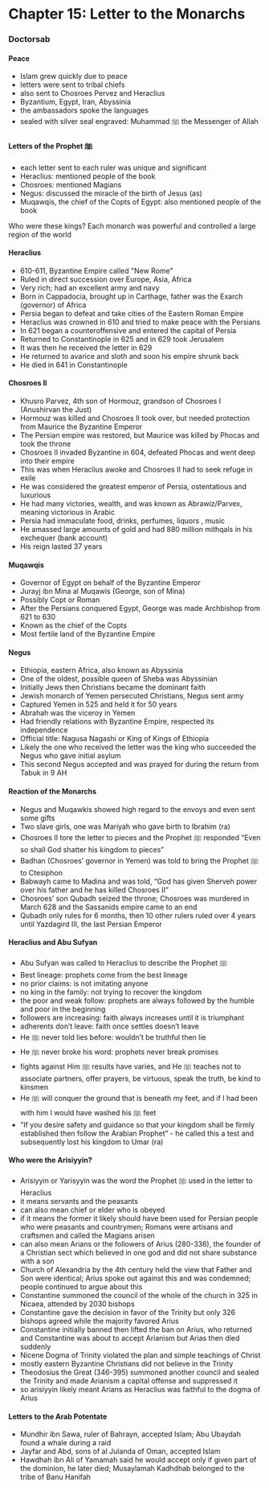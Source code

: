 # Chapter 15: Letter to the Monarchs
### Doctorsab

#### Peace
- Islam grew quickly due to peace
- letters were sent to tribal chiefs
- also sent to Chosroes Pervez and Heraclius
- Byzantium, Egypt, Iran, Abyssinia
- the ambassadors spoke the languages
- sealed with silver seal engraved: Muhammad ﷺ the Messenger of Allah

#### Letters of the Prophet ﷺ
- each letter sent to each ruler was unique and significant
- Heraclius: mentioned people of the book
- Chosroes: mentioned Magians
- Negus: discussed the miracle of the birth of Jesus (as)
- Muqawqis, the chief of the Copts of Egypt: also mentioned people of the book

Who were these kings? Each monarch was powerful and controlled a large region of the world

#### Heraclius
- 610-611, Byzantine Empire called "New Rome"
- Ruled in direct succession over Europe, Asia, Africa
- Very rich; had an excellent army and navy
- Born in Cappadocia, brought up in Carthage, father was the Exarch (governor) of Africa
- Persia began to defeat and take cities of the Eastern Roman Empire
- Heraclius was crowned in 610 and tried to make peace with the Persians
- In 621 began a counteroffensive and entered the capital of Persia
- Returned to Constantinople in 625 and in 629 took Jerusalem
- It was then he received the letter in 629
- He returned to avarice and sloth and soon his empire shrunk back
- He died in 641 in Constantinople

#### Chosroes II
- Khusro Parvez, 4th son of Hormouz, grandson of Chosroes I (Anushirvan the Just)
- Hormouz was killed and Chosroes II took over, but needed protection from Maurice the Byzantine Emperor
- The Persian empire was restored, but Maurice was killed by Phocas and took the throne
- Chosroes II invaded Byzantine in 604, defeated Phocas and went deep into their empire
- This was when Heraclius awoke and Chosroes II had to seek refuge in exile
- He was considered the greatest emperor of Persia, ostentatious and luxurious
- He had many victories, wealth, and was known as Abrawiz/Parvex, meaning victorious in Arabic
- Persia had immaculate food, drinks, perfumes, liquors , music
- He amassed large amounts of gold and had 880 million mithqals in his exchequer (bank account)
- His reign lasted 37 years

#### Muqawqis
- Governor of Egypt on behalf of the Byzantine Emperor
- Jurayj ibn Mina al Muqawis (George, son of Mina)
- Possibly Copt or Roman
- After the Persians conquered Egypt, George was made Archbishop from 621 to 630
- Known as the chief of the Copts
- Most fertile land of the Byzantine Empire

#### Negus
- Ethiopia, eastern Africa, also known as Abyssinia
- One of the oldest, possible queen of Sheba was Abyssinian
- Initially Jews then Christians became the dominant faith
- Jewish monarch of Yemen persecuted Christians, Negus sent army
- Captured Yemen in 525 and held it for 50 years
- Abrahah was the viceroy in Yemen
- Had friendly relations with Byzantine Empire, respected its independence
- Official title: Nagusa Nagashi or King of Kings of Ethiopia
- Likely the one who received the letter was the king who succeeded the Negus who gave initial asylum
- This second Negus accepted and was prayed for during the return from Tabuk in 9 AH

#### Reaction of the Monarchs
- Negus and Muqawkis showed high regard to the envoys and even sent some gifts
- Two slave girls, one was Mariyah who gave birth to Ibrahim (ra)
- Chosroes II tore the letter to pieces and the Prophet ﷺ responded “Even so shall God shatter his kingdom to pieces”
- Badhan (Chosroes’ governor in Yemen) was told to bring the Prophet ﷺ to Ctesiphon
- Babwayh came to Madina and was told, “God has given Sherveh power over his father and he has killed Chosroes II”
- Chosroes’ son Qubadh seized the throne; Chosroes was murdered in March 628 and the Sassanids empire came to an end
- Qubadh only rules for 6 months, then 10 other rulers ruled over 4 years until Yazdagird III, the last Persian Emperor

#### Heraclius and Abu Sufyan
- Abu Sufyan was called to Heraclius to describe the Prophet ﷺ
- Best lineage: prophets come from the best lineage
- no prior claims: is not imitating anyone
- no king in the family: not trying to recover the kingdom
- the poor and weak follow: prophets are always followed by the humble and poor in the beginning
- followers are increasing: faith always increases until it is triumphant
- adherents don’t leave: faith once settles doesn’t leave
- He ﷺ never told lies before: wouldn’t be truthful then lie
- He ﷺ never broke his word: prophets never break promises
- fights against Him ﷺ results have varies, and He ﷺ teaches not to associate partners, offer prayers, be virtuous, speak the truth, be kind to kinsmen
- He ﷺ will conquer the ground that is beneath my feet, and if I had been with him I would have washed his ﷺ feet
- ”If you desire safety and guidance so that your kingdom shall be firmly established then follow the Arabian Prophet” - he called this a test and subsequently lost his kingdom to Umar (ra)

#### Who were the Arisiyyin?
- Arisiyyin or Yarisyyin was the word the Prophet ﷺ used in the letter to Heraclius
- it means servants and the peasants
- can also mean chief or elder who is obeyed
- if it means the former it likely should have been used for Persian people who were peasants and countrymen; Romans were artisans and craftsmen and called the Magians arisen
- can also mean Arians or the followers of Arius (280-336), the founder of a Christian sect which believed in one god and did not share substance with a son
- Church of Alexandria by the 4th century held the view that Father and Son were identical; Arius spoke out against this and was condemned; people continued to argue about this
- Constantine summoned the council of the whole of the church in 325 in Nicaea, attended by 2030 bishops
- Constantine gave the decision in favor of the Trinity but only 326 bishops agreed while the majority favored Arius
- Constantine initially banned then lifted the ban on Arius, who returned and Constantine was about to accept Arianism but Arias then died suddenly
- Nicene Dogma of Trinity violated the plan and simple teachings of Christ
- mostly eastern Byzantine Christians did not believe in the Trinity
- Theodosius the Great (346-395) summoned another council and sealed the Trinity and made Arianism a capital offense and suppressed it
- so arisiyyin likely meant Arians as Heraclius was faithful to the dogma of Arius

#### Letters to the Arab Potentate
- Mundhir ibn Sawa, ruler of Bahrayn, accepted Islam; Abu Ubaydah found a whale during a raid
- Jayfar and Abd, sons of al Julanda of Oman, accepted Islam
- Hawdhah ibn Ali of Yamamah said he would accept only if given part of the dominion, he later died; Musaylamah Kadhdhab belonged to the tribe of Banu Hanifah
